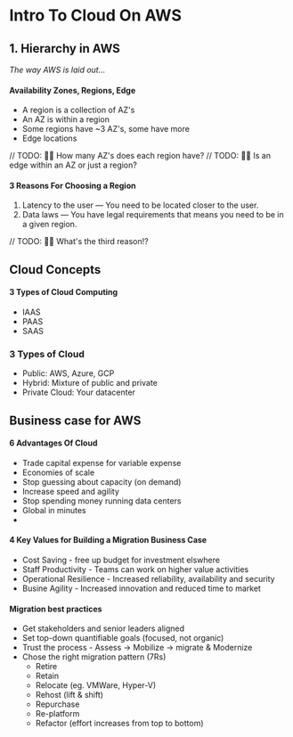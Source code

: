
# Intro To Cloud On AWS

## 1. Hierarchy in AWS

_The way AWS is laid out..._

#### Availability Zones, Regions, Edge

* A region is a collection of AZ's
* An AZ is within a region
* Some regions have ~3 AZ's, some have more
* Edge locations

// TODO: 👷‍♀ How many AZ's does each region have?
// TODO: 👷‍♀ Is an edge within an AZ or just a region?

#### 3 Reasons For Choosing a Region

1. Latency to the user — You need to be located closer to the user.
1. Data laws — You have legal requirements that means you need to be in a given region.

// TODO: 👷‍♀ What's the third reason!?

## Cloud Concepts

#### 3 Types of Cloud Computing

- IAAS
- PAAS
- SAAS

### 3 Types of Cloud

- Public: AWS, Azure, GCP
- Hybrid: Mixture of public and private
- Private Cloud: Your datacenter

## Business case for AWS

#### 6 Advantages Of Cloud

- Trade capital expense for variable expense
- Economies of scale
- Stop guessing about capacity (on demand)
- Increase speed and agility
- Stop spending money running data centers
- Global in minutes
- 
#### 4 Key Values for Building a Migration Business Case

- Cost Saving - free up budget for investment elswhere
- Staff Productivity - Teams can work on higher value activities
- Operational Resilience - Increased reliability, availability and security
- Busine Agility - Increased innovation and reduced time to market

#### Migration best practices

- Get stakeholders and senior leaders aligned
- Set top-down quantifiable goals (focused, not organic)
- Trust the process - Assess -> Mobilize -> migrate & Modernize
- Chose the right migration pattern (7Rs)
  - Retire
  - Retain
  - Relocate (eg. VMWare, Hyper-V)
  - Rehost (lift & shift)
  - Repurchase
  - Re-platform
  - Refactor
(effort increases from top to bottom)
